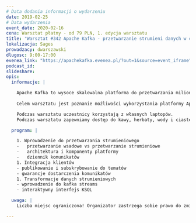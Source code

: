 ```yaml
---
# Data dodania informacji o wydarzeniu
date: 2019-02-25
# Data wydarzenia
event_date: 2020-02-16
cena: Warsztat płatny - od 79 PLN, 1. edycja warsztatu
title: "Warsztat #342 Apache Kafka - przetwarzanie strumieni danych w czasie rzeczywistym"
lokalizacja: Sages
prowadzacy: dwarszawski
dlugosc: 9:00-17:00
evenea_link: "https://apachekafka.evenea.pl/?out=1&source=event_iframe"
podcast_id:
slideshare:
opis:
  informacje: |

    Apache Kafka to wysoce skalowalna platforma do przetwarzania milionów komunikatów na sekundę. Stanowi podstawowy komponent nowoczesnych rozwiązań, których celem jest gromadzenie i przetwarzanie terabajtów danych. 
    
    Celem warsztatu jest poznanie możliwości wykorzystania platformy Apache Kafka do budowania architektury w oparciu o kolejki komunikatów oraz integracja narzędzia z zewnętrznymi systemami zgodnie z modelem komunikacji publisher-subscriber.

    Podczas warsztatu uczestnicy korzystają z własnych laptopów. 
    Podczas warsztatu zapewniamy dostęp do kawy, herbaty, wody i ciastek. W porze obiadowej zapewniamy pizzę w wersji mięsnej i wegetariańskiej.

  program: |

    1. Wprowadzenie do przetwarzania strumieniowego
    -	przetwarzanie wsadowe vs przetwarzanie strumieniowe
    -	architektura i komponenty platformy
    -	dziennik komunikatów
    1. Integracja klientów
    - publikowanie i subskrybowanie do tematów
    - gwarancje dostarczenia komunikatów
    1. Transformacje danych strumieniowych
    - wprowadzenie do kafka streams
    - interaktywny interfejs KSQL

  uwaga: |
    Liczba miejsc ograniczona! Organizator zastrzega sobie prawo do zmiany lokalizacji wydarzenia oraz jego odwołania w przypadku niezgłoszenia się minimalnej liczby uczestników.

---
```

